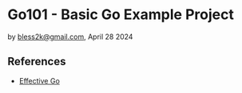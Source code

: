 # Go101 - Basic Go Example Project
by bless2k@gmail.com, April 28 2024

## References
- [Effective Go](https://go.dev/doc/effective_go)